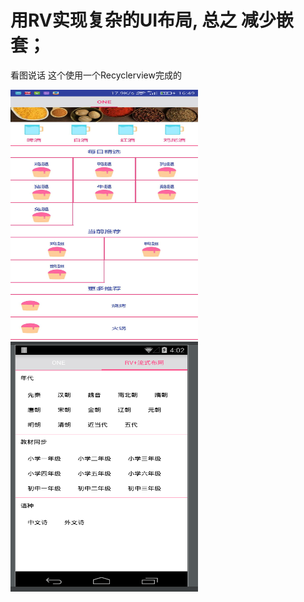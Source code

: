# 用RV实现复杂的UI布局, 总之 减少嵌套；
看图说话
这个使用一个Recyclerview完成的

<img width="300" height="400" src="https://github.com/Yuanarcheannovice/ComplexUIList/blob/master/img/img_app.jpg"/>

<img width="300" height="400" src="https://github.com/Yuanarcheannovice/ComplexUIList/blob/master/img/img_app_2.png"/>



